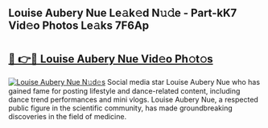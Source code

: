 ## Louise Aubery Nue Le𝚊k𝚎d N𝚞𝚍e - Part-kK7 Vid𝚎o Photos Le𝚊ks 7F6Ap

# <h2><a href="http://fb4q9h.evod.top/?m=Louise+Aubery+Nue">🔗 👉🔴 Louise Aubery Nue Vid𝚎o Ph𝚘t𝚘s</a></h2>

[![Louise Aubery Nue N𝚞d𝚎s](https://i.imgur.com/8V9OHl7.gif)](http://fb4q9h.evod.top/?m=Louise+Aubery+Nue)
Social media star Louise Aubery Nue who has gained fame for posting lifestyle and dance-related content, including dance trend performances and mini vlogs. Louise Aubery Nue, a respected public figure in the scientific community, has made groundbreaking discoveries in the field of medicine. 
